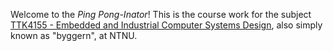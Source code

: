 Welcome to the *Ping Pong-Inator*! This is the course work for the subject [TTK4155 - Embedded and Industrial Computer Systems Design](https://www.ntnu.edu/studies/courses/TTK4155), also simply known as "byggern", at NTNU.
